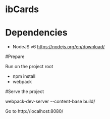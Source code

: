 # ibCards

# Dependencies

- NodeJS v6 
https://nodejs.org/en/download/

#Prepare

Run on the project root

- npm install
- webpack

#Serve the project

webpack-dev-server --content-base build/

Go to http://localhost:8080/
